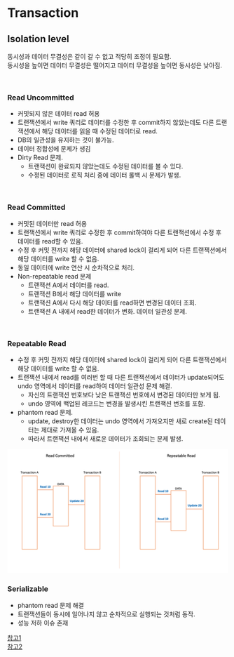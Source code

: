 # Transaction

## Isolation level
동시성과 데이터 무결성은 같이 갈 수 없고 적당히 조정이 필요함.   
동시성을 높이면 데이터 무결성은 떨어지고 데이터 무결성을 높이면 동시성은 낮아짐.

<br>

### Read Uncommitted
  - 커밋되지 않은 데이터 read 허용
  - 트랜잭션에서 write 쿼리로 데이터를 수정한 후 commit하지 않았는데도 다른 트랜잭션에서 해당 데이터를 읽을 때 수정된 데이터로 read.
  - DB의 일관성을 유지하는 것이 불가능.
  - 데이터 정합성에 문제가 생김
  - Dirty Read 문제.
      - 트랜잭션이 완료되지 않았는데도 수정된 데이터를 볼 수 있다.
      - 수정된 데이터로 로직 처리 중에 데이터 롤백 시 문제가 발생.

<br>

### Read Committed
  - 커밋된 데이터만 read 허용
  - 트랜잭션에서 write 쿼리로 수정한 후 commit하여야 다른 트랜잭션에서 수정 후 데이터를 read할 수 있음.
  - 수정 후 커밋 전까지 해당 데이터에 shared lock이 걸리게 되어 다른 트랜잭션에서 해당 데이터를 write 할 수 없음.
  - 동일 데이터에 write 연산 시 순차적으로 처리.
  - Non-repeatable read 문제
      - 트랜잭션 A에서 데이터를 read.
      - 트랜잭션 B에서 해당 데이터를 write
      - 트랜잭션 A에서 다시 해당 데이터를 read하면 변경된 데이터 조회.
      - 트랜잭션 A 내에서 read한 데이터가 변화. 데이터 일관성 문제.

<br>

### Repeatable Read
  - 수정 후 커밋 전까지 해당 데이터에 shared lock이 걸리게 되어 다른 트랜잭션에서 해당 데이터를 write 할 수 없음.
  - 트랜잭션 내에서 read를 여러번 할 때 다른 트랜잭션에서 데이터가 update되어도 undo 영역에서 데이터를 read하여 데이터 일관성 문제 해결.
      - 자신의 트랜잭션 번호보다 낮은 트랜잭션 번호에서 변경된 데이터만 보게 됨.
      - undo 영역에 백업된 레코드는 변경을 발생시킨 트랜잭션 번호를 포함.
  - phantom read 문제.
      - update, destroy한 데이터는 undo 영역에서 가져오지만 새로 create된 데이터는 제대로 가져올 수 있음.
      - 따라서 트랜잭션 내에서 새로운 데이터가 조회되는 문제 발생.


  <img src="https://github.com//Guk0/TIL/blob/master/images/transactionDB.png?raw=true" alt="drawing" width="800"/>

<br>

### Serializable
  - phantom read 문제 해결
  - 트랜잭션들이 동시에 일어나지 않고 순차적으로 실행되는 것처럼 동작.
  - 성능 저하 이슈 존재





[참고1](https://brownbears.tistory.com/272)  
[참고2](https://dar0m.tistory.com/225)
